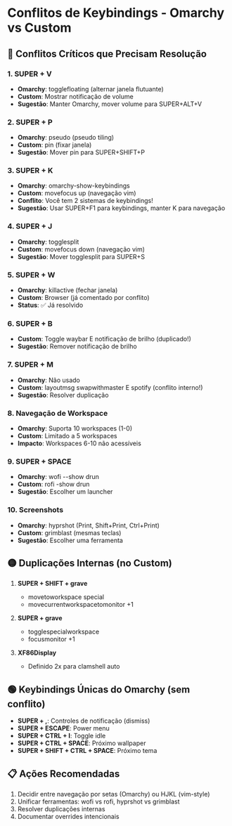 # Conflitos de Keybindings - Omarchy vs Custom

## 🔴 Conflitos Críticos que Precisam Resolução

### 1. **SUPER + V**
- **Omarchy**: togglefloating (alternar janela flutuante)
- **Custom**: Mostrar notificação de volume
- **Sugestão**: Manter Omarchy, mover volume para SUPER+ALT+V

### 2. **SUPER + P**
- **Omarchy**: pseudo (pseudo tiling)
- **Custom**: pin (fixar janela)
- **Sugestão**: Mover pin para SUPER+SHIFT+P

### 3. **SUPER + K**
- **Omarchy**: omarchy-show-keybindings 
- **Custom**: movefocus up (navegação vim)
- **Conflito**: Você tem 2 sistemas de keybindings!
- **Sugestão**: Usar SUPER+F1 para keybindings, manter K para navegação

### 4. **SUPER + J**
- **Omarchy**: togglesplit
- **Custom**: movefocus down (navegação vim)
- **Sugestão**: Mover togglesplit para SUPER+S

### 5. **SUPER + W**
- **Omarchy**: killactive (fechar janela)
- **Custom**: Browser (já comentado por conflito)
- **Status**: ✅ Já resolvido

### 6. **SUPER + B**
- **Custom**: Toggle waybar E notificação de brilho (duplicado!)
- **Sugestão**: Remover notificação de brilho

### 7. **SUPER + M**
- **Omarchy**: Não usado
- **Custom**: layoutmsg swapwithmaster E spotify (conflito interno!)
- **Sugestão**: Resolver duplicação

### 8. **Navegação de Workspace**
- **Omarchy**: Suporta 10 workspaces (1-0)
- **Custom**: Limitado a 5 workspaces
- **Impacto**: Workspaces 6-10 não acessíveis

### 9. **SUPER + SPACE**
- **Omarchy**: wofi --show drun
- **Custom**: rofi -show drun
- **Sugestão**: Escolher um launcher

### 10. **Screenshots**
- **Omarchy**: hyprshot (Print, Shift+Print, Ctrl+Print)
- **Custom**: grimblast (mesmas teclas)
- **Sugestão**: Escolher uma ferramenta

## 🟡 Duplicações Internas (no Custom)

1. **SUPER + SHIFT + grave**
   - movetoworkspace special
   - movecurrentworkspacetomonitor +1
   
2. **SUPER + grave**
   - togglespecialworkspace
   - focusmonitor +1

3. **XF86Display**
   - Definido 2x para clamshell auto

## 🟢 Keybindings Únicas do Omarchy (sem conflito)

- **SUPER + ,**: Controles de notificação (dismiss)
- **SUPER + ESCAPE**: Power menu
- **SUPER + CTRL + I**: Toggle idle
- **SUPER + CTRL + SPACE**: Próximo wallpaper
- **SUPER + SHIFT + CTRL + SPACE**: Próximo tema

## 📋 Ações Recomendadas

1. Decidir entre navegação por setas (Omarchy) ou HJKL (vim-style)
2. Unificar ferramentas: wofi vs rofi, hyprshot vs grimblast
3. Resolver duplicações internas
4. Documentar overrides intencionais